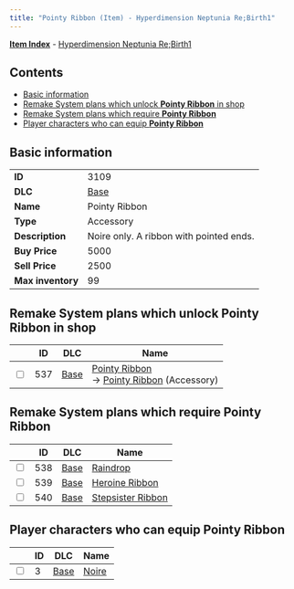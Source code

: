 ```yaml
---
title: "Pointy Ribbon (Item) - Hyperdimension Neptunia Re;Birth1"
---
```


[**Item Index**](/neptunia/rb1/item/index.html) - [Hyperdimension Neptunia Re;Birth1](/neptunia/rb1)

## Contents

- [Basic information](#basic-information)
- [Remake System plans which unlock **Pointy Ribbon** in shop](#remake-system-plans-which-unlock-pointy-ribbon-in-shop)
- [Remake System plans which require **Pointy Ribbon**](#remake-system-plans-which-require-pointy-ribbon)
- [Player characters who can equip **Pointy Ribbon**](#player-characters-who-can-equip-pointy-ribbon)

## Basic information

|   |   |
| -- | -- |
| **ID** | 3109 |
| **DLC** | [Base](/neptunia/rb1/dlc/1-base.html) |
| **Name** | Pointy Ribbon |
| **Type** | Accessory |
| **Description** | Noire only. A ribbon with pointed ends. |
| **Buy Price** | 5000 |
| **Sell Price** | 2500 |
| **Max inventory** | 99 |


## Remake System plans which unlock **Pointy Ribbon** in shop

|    | ID | DLC | Name |
| -- | -- | --- | ---- |
| <input type="checkbox" id="rb1-remake-1-537" class="trackbox" /> | 537 | [Base](/neptunia/rb1/dlc/1-base.html) | [Pointy Ribbon](/neptunia/rb1/remake/1-537-pointy-ribbon.html)<br /> → [Pointy Ribbon](/neptunia/rb1/item/1-3109-pointy-ribbon.html) (Accessory) |


## Remake System plans which require **Pointy Ribbon**

|    | ID | DLC | Name |
| -- | -- | --- | ---- |
| <input type="checkbox" id="rb1-quest-1-538" class="trackbox" /> | 538 | [Base](/neptunia/rb1/dlc/1-base.html) | [Raindrop](/neptunia/rb1/quest/1-538-raindrop.html) |
| <input type="checkbox" id="rb1-quest-1-539" class="trackbox" /> | 539 | [Base](/neptunia/rb1/dlc/1-base.html) | [Heroine Ribbon](/neptunia/rb1/quest/1-539-heroine-ribbon.html) |
| <input type="checkbox" id="rb1-quest-1-540" class="trackbox" /> | 540 | [Base](/neptunia/rb1/dlc/1-base.html) | [Stepsister Ribbon](/neptunia/rb1/quest/1-540-stepsister-ribbon.html) |


## Player characters who can equip **Pointy Ribbon**

|    | ID | DLC | Name |
| -- | -- | --- | ---- |
| <input type="checkbox" id="rb1-player-1-3" class="trackbox" /> | 3 | [Base](/neptunia/rb1/dlc/1-base.html) | [Noire](/neptunia/rb1/player/1-3-noire.html) |
